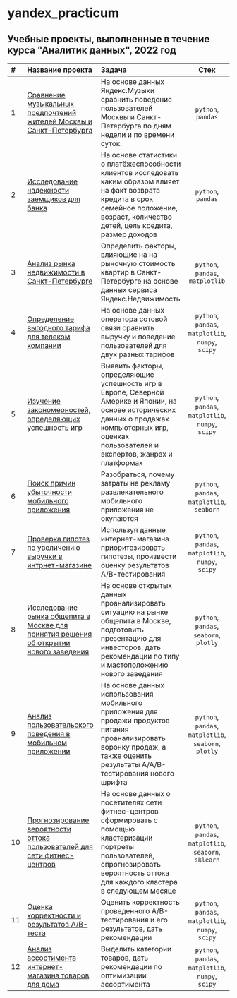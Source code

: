# yandex_practicum
## Учебные проекты, выполненные в течение курса "Аналитик данных", 2022 год

| # | Название проекта      | Задача             | Стек        | 
| :-| :-------------------- | :-------------------- |:-------------------:|
| 1 | [Сравнение музыкальных предпочтений жителей Москвы и Санкт-Петербурга](https://github.com/mariaishina/yandex_practicum/tree/main/p1_yandex_music) | На основе данных Яндекс.Музыки сравнить поведение пользователей Москвы и Санкт-Петербурга по дням недели и по времени суток. | `python`, `pandas` | 
| 2 | [Исследование надежности заемщиков для банка](https://github.com/mariaishina/yandex_practicum/tree/main/p2_credit_rating_bank_clients) | На основе статистики о платёжеспособности клиентов исследовать каким образом влияет на факт возврата кредита в срок семейное положение, возраст, количество детей, цель кредита, размер доходов |`python`, `pandas`|
| 3 | [Анализ рынка недвижимости в Санкт-Петербурге](https://github.com/mariaishina/yandex_practicum/tree/main/p3_real_estate_spb) | Определить факторы, влияющие на на рыночную стоимость квартир в Санкт-Петербурге на основе данных сервиса Яндекс.Недвижимость |`python`, `pandas`, `matplotlib`|
| 4 | [Определение выгодного тарифа для телеком компании](https://github.com/mariaishina/yandex_practicum/tree/main/p4_telecom_tariff_compare) | На основе данных оператора сотовой связи сравнить выручку и поведение пользователей для двух разных тарифов |`python`, `pandas`, `matplotlib`, `numpy`, `scipy` |
| 5 | [Изучение закономерностей, определяющих успешность игр](https://github.com/mariaishina/yandex_practicum/tree/main/p5_popular_games) | Выявить факторы, определяющие успешность игр в Европе, Северной Америке и Японии, на основе исторических данных о продажах компьютерных игр, оценках пользователей и экспертов, жанрах и платформах |`python`, `pandas`, `matplotlib`, `numpy`, `scipy`|
| 6 | [Поиск причин убыточности мобильного приложения](https://github.com/mariaishina/yandex_practicum/tree/main/p7_app_causes_of_loss) | Разобраться, почему затраты на рекламу развлекательного мобильного приложения не окупаются |`python`, `pandas`, `matplotlib`, `seaborn`|
| 7 | [Проверка гипотез по увеличению выручки в интрнет-магазине](https://github.com/mariaishina/yandex_practicum/tree/main/p8_ab_ecom_increase_revenue) | Используя данные интернет-магазина приоритезировать гипотезы, произвести оценку результатов A/B-тестирования |`python`, `pandas`, `matplotlib`, `numpy`, `scipy`|https://github.com/mariaishina/yandex_practicum/tree/main/p8_ab_ecom_increase_revenue|
| 8 | [Исследование рынка общепита в Москве для принятия решения об открытии нового заведения](https://github.com/mariaishina/yandex_practicum/tree/main/p9_place_for_cafe) | На основе открытых данных проанализировать ситуацию на рынке общепита в Москве, подготовить презентацию для инвесторов, дать рекомендации по типу и мастоположению нового заведения |`python`, `pandas`, `seaborn`, `plotly`|
| 9 | [Анализ пользовательского поведения в мобильном приложении](https://github.com/mariaishina/yandex_practicum/tree/main/p10_aab_app_new_font) | На основе данных использования мобильного приложения для продажи продуктов питания проанализировать воронку продаж, а также оценить результаты A/A/B-тестирования нового шрифта |`python`, `pandas`, `matplotlib`, `seaborn`, `plotly`|
| 10 | [Прогнозирование вероятности оттока пользователей для сети фитнес-центров](https://github.com/mariaishina/yandex_practicum/tree/main/p12_ml_fitness_clients_churn) | На основе данных о посетителях сети фитнес-центров сформировать с помощью кластеризации портреты пользователей, спрогнозировать вероятность оттока для каждого кластера в следующем месяце |`python`, `pandas`, `matplotlib`, `seaborn`, `sklearn`|
| 11 | [Оценка корректности и результатов А/В-теста](https://github.com/mariaishina/yandex_practicum/tree/main/p13_ab_rules) | Оценить корректность проведенного А/В-тестирования и его результатов, дать рекомендации  |`python`, `pandas`, `matplotlib`, `numpy`, `scipy`|
| 12 | [Анализ ассортимента интернет-магазина товаров для дома](https://github.com/mariaishina/yandex_practicum/tree/main/p14_ecom_range)| Выделить категории товаров, дать рекомендации по оптимизации ассортимента |`python`, `pandas`, `matplotlib`, `numpy`, `scipy`|
